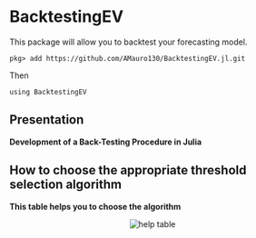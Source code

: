 # BacktestingEV

This package will allow you to backtest your forecasting model.
```
pkg> add https://github.com/AMauro130/BacktestingEV.jl.git
```
Then
```
using BacktestingEV
```

## Presentation

**Development of a Back-Testing Procedure in Julia**


## How to choose the appropriate threshold selection algorithm

**This table helps you to choose the algorithm**


<div id="header" align="center">
	<img src="https://user-images.githubusercontent.com/92920225/180974919-b05b1df7-ec06-45cf-812f-794a0ccb2595.png" alt="help table">
</div>

